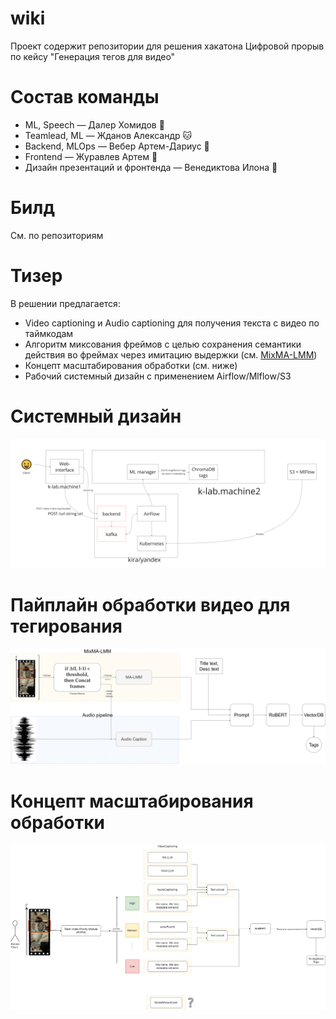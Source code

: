 # wiki
Проект содержит репозитории для решения хакатона Цифровой прорыв по кейсу "Генерация тегов для видео"

# Состав команды
- ML, Speech — Далер Хомидов 🎩
- Teamlead, ML  — Жданов Александр 🐱
- Backend, MLOps — Вебер Артем-Дариус 🔬
- Frontend — Журавлев Артем 🍺
- Дизайн презентаций и фронтенда — Венедиктова Илона 🐥

# Билд
См. по репозиториям

# Тизер
В решении предлагается:
- Video captioning и Audio captioning для получения текста с видео по таймкодам
- Алгоритм миксования фреймов с целью сохранения семантики действия во фреймах через имитацию выдержки (см. [MixMA-LMM](https://github.com/381c9fba/mixMA-LMM))
- Концепт масштабирования обработки (см. ниже)
- Рабочий системный дизайн с применением Airflow/Mlflow/S3

# Системный дизайн
![current-system-design](figs/current-system-design.png)

# Пайплайн обработки видео для тегирования
![current-audio-video](figs/current-audio-video-text-ml-design.png)

# Концепт масштабирования обработки
![concept](figs/scalable-ml-design.png)
